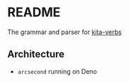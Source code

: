 # README

The grammar and parser for [kita-verbs](https://github.com/vwkd/kita-verbs)

## Architecture

- `arcsecond` running on Deno
